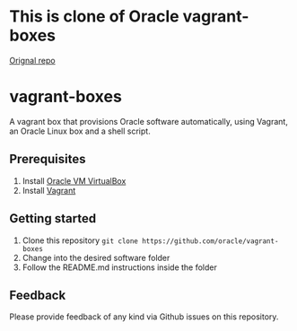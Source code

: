 # This is clone of Oracle vagrant-boxes
[Orignal repo](https://github.com/yszhangit/vagrant-boxes.git)

# vagrant-boxes
A vagrant box that provisions Oracle software automatically, using Vagrant, an Oracle Linux box and a shell script.

## Prerequisites
1. Install [Oracle VM VirtualBox](https://www.virtualbox.org/wiki/Downloads)
2. Install [Vagrant](https://vagrantup.com/)

## Getting started
1. Clone this repository `git clone https://github.com/oracle/vagrant-boxes`
2. Change into the desired software folder
3. Follow the README.md instructions inside the folder

## Feedback
Please provide feedback of any kind via Github issues on this repository.
